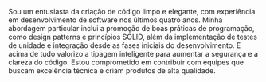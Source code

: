 Sou um entusiasta da criação de código limpo e elegante, com experiência em desenvolvimento de software nos últimos quatro anos. Minha abordagem particular inclui a promoção de boas práticas de programação, como design patterns e princípios SOLID, além da implementação de testes de unidade e integração desde as fases iniciais do desenvolvimento. E acima de tudo valorizo a tipagem inteligente para aumentar a segurança e a clareza do código. Estou comprometido em contribuir com equipes que buscam excelência técnica e criam produtos de alta qualidade.
